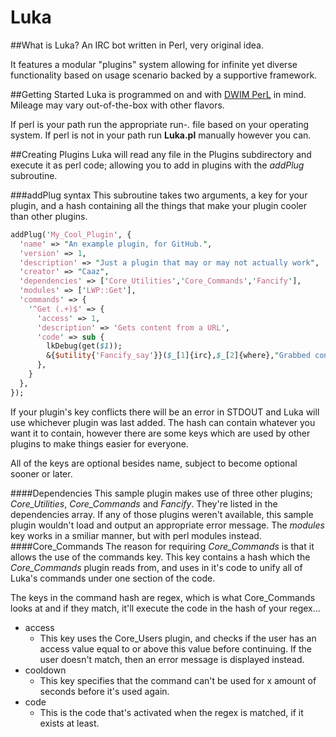 Luka
==
##What is Luka?
An IRC bot written in Perl, very original idea.

It features a modular "plugins" system allowing for infinite yet diverse functionality based on usage scenario backed by a supportive framework.

##Getting Started
Luka is programmed on and with [DWIM PerL](http://dwimperl.com/) in mind. Mileage may vary out-of-the-box with other flavors.

If perl is your path run the appropriate run-*.* file based on your operating system.
If perl is not in your path run **Luka.pl** manually however you can.

##Creating Plugins
Luka will read any file in the Plugins subdirectory and execute it as perl code; allowing you to add in plugins with the *addPlug* subroutine.

###addPlug syntax
This subroutine takes two arguments, a key for your plugin, and a hash containing all the things that make your plugin cooler than other plugins.
```perl
addPlug('My_Cool_Plugin', {
  'name' => "An example plugin, for GitHub.",
  'version' => 1,
  'description' => "Just a plugin that may or may not actually work",
  'creator' => "Caaz",
  'dependencies' => ['Core_Utilities','Core_Commands','Fancify'],
  'modules' => ['LWP::Get'],
  'commands' => {
    '^Get (.+)$' => {
      'access' => 1,
      'description' => 'Gets content from a URL',
      'code' => sub {
        lkDebug(get($1));
        &{$utility{'Fancify_say'}}($_[1]{irc},$_[2]{where},"Grabbed content and threw it to lkDebug");
      },
    }
  },
});
```
If your plugin's key conflicts there will be an error in STDOUT and Luka will use whichever plugin was last added.
The hash can contain whatever you want it to contain, however there are some keys which are used by other plugins to make things easier for everyone.

All of the keys are optional besides name, subject to become optional sooner or later.

####Dependencies
This sample plugin makes use of three other plugins; *Core\_Utilities*, *Core\_Commands* and *Fancify*. They're listed in the dependencies array. If any of those plugins weren't available, this sample plugin wouldn't load and output an appropriate error message.
The *modules* key works in a smiliar manner, but with perl modules instead.
####Core\_Commands
The reason for requiring *Core\_Commands* is that it allows the use of the commands key. This key contains a hash which the *Core\_Commands* plugin reads from, and uses in it's code to unify all of Luka's commands under one section of the code.

The keys in the command hash are regex, which is what Core\_Commands looks at and if they match, it'll execute the code in the hash of your regex...
* access
  * This key uses the Core\_Users plugin, and checks if the user has an access value equal to or above this value before continuing. If the user doesn't match, then an error message is displayed instead.
* cooldown
  * This key specifies that the command can't be used for x amount of seconds before it's used again.
* code
  * This is the code that's activated when the regex is matched, if it exists at least. 
